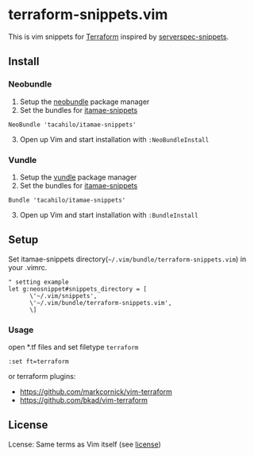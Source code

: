 terraform-snippets.vim
===

This is vim snippets for [Terraform](//terraform.io/) inspired by [serverspec-snippets](//github.com/glidenote/serverspec-snippets).

Install
---

### Neobundle

1. Setup the [neobundle](https://github.com/Shougo/neobundle.vim) package manager
2. Set the bundles for [itamae-snippets](https://github.com/tacahilo/itamae-snippets)

``` vim
NeoBundle 'tacahilo/itamae-snippets'
```

3. Open up Vim and start installation with `:NeoBundleInstall`

### Vundle

1. Setup the [vundle](https://github.com/gmarik/vundle) package manager
2. Set the bundles for [itamae-snippets](https://github.com/tacahilo/itamae-snippets)

``` vim
Bundle 'tacahilo/itamae-snippets'
```

3. Open up Vim and start installation with `:BundleInstall`

## Setup

Set itamae-snippets directory(`~/.vim/bundle/terraform-snippets.vim`) in your .vimrc.


``` vim 
" setting example
let g:neosnippet#snippets_directory = [
      \'~/.vim/snippets',
      \'~/.vim/bundle/terraform-snippets.vim',
      \]
```

### Usage

open *.tf files and set filetype `terraform`

``` vim
:set ft=terraform
```

or terraform plugins:

- https://github.com/markcornick/vim-terraform
- https://github.com/bkad/vim-terraform

## License

Lcense: Same terms as Vim itself (see [license](http://vimdoc.sourceforge.net/htmldoc/uganda.html#license))
